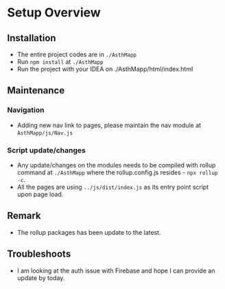 # Setup Overview

## Installation

- The entire project codes are in `./AsthMapp`
- Run `npm install` at `./AsthMapp`
- Run the project with your IDEA on ./AsthMapp/html/index.html 

## Maintenance

### Navigation

- Adding new nav link to pages, please maintain the nav module at `AsthMapp/js/Nav.js`

### Script update/changes

- Any update/changes on the modules needs to be compiled with rollup command at `./AsthMapp` where the rollup.config.js resides - `npx rollup -c`.
- All the pages are using `../js/dist/index.js` as its entry point script upon page load. 

## Remark
- The rollup packages has been update to the latest.

## Troubleshoots
- I am looking at the auth issue with Firebase and hope I can provide an update by today.
